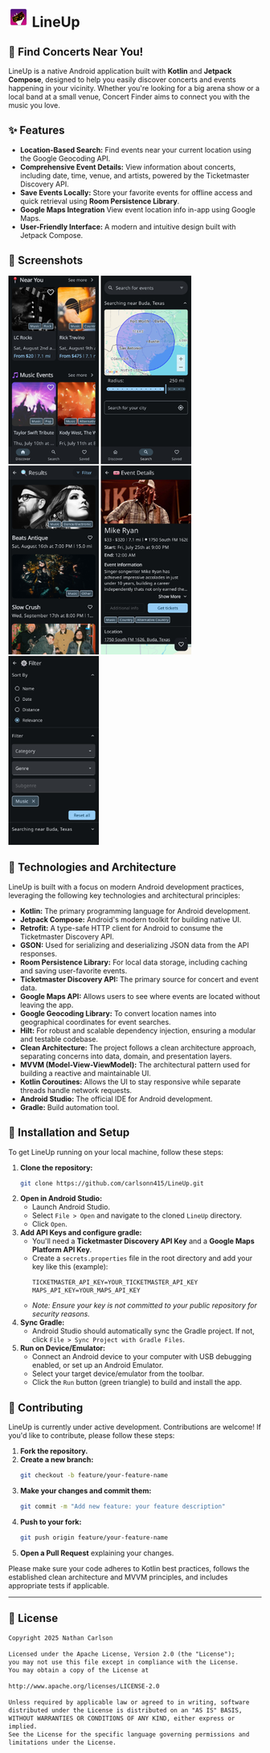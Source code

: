 <h1>
  <img src="app/src/main/res/mipmap-xxxhdpi/ic_launcher.webp" alt="App Icon" width="40">
  LineUp
</h1>

## 🎵 Find Concerts Near You\!

LineUp is a native Android application built with **Kotlin** and **Jetpack Compose**, designed to help you easily discover concerts and events happening in your vicinity. Whether you're looking for a big arena show or a local band at a small venue, Concert Finder aims to connect you with the music you love.

## ✨ Features

  * **Location-Based Search:** Find events near your current location using the Google Geocoding API.
  * **Comprehensive Event Details:** View information about concerts, including date, time, venue, and artists, powered by the Ticketmaster Discovery API.
  * **Save Events Locally:** Store your favorite events for offline access and quick retrieval using **Room Persistence Library**.
  * **Google Maps Integration** View event location info in-app using Google Maps.
  * **User-Friendly Interface:** A modern and intuitive design built with Jetpack Compose.


## 📸 Screenshots

<img src="screenshots/DiscoverScreen.jpg" alt="Discover" width="180"> <img src="screenshots/SearchScreen.jpg" alt="Search Bar" width="180"> <img src="screenshots/ResultsScreen.jpg" alt="Search Results" width="180"> <img src="screenshots/EventDetails.jpg" alt="Event Details" width="180"> <img src="screenshots/FilterScreen.jpg" alt="Filter Select" width="180">


## 🚀 Technologies and Architecture

LineUp is built with a focus on modern Android development practices, leveraging the following key technologies and architectural principles:

  * **Kotlin:** The primary programming language for Android development.
  * **Jetpack Compose:** Android's modern toolkit for building native UI.
  * **Retrofit:** A type-safe HTTP client for Android to consume the Ticketmaster Discovery API.
  * **GSON:** Used for serializing and deserializing JSON data from the API responses.
  * **Room Persistence Library:** For local data storage, including caching and saving user-favorite events.
  * **Ticketmaster Discovery API:** The primary source for concert and event data.
  * **Google Maps API:** Allows users to see where events are located without leaving the app.
  * **Google Geocoding Library:** To convert location names into geographical coordinates for event searches.
  * **Hilt:** For robust and scalable dependency injection, ensuring a modular and testable codebase.
  * **Clean Architecture:** The project follows a clean architecture approach, separating concerns into data, domain, and presentation layers.
  * **MVVM (Model-View-ViewModel):** The architectural pattern used for building a reactive and maintainable UI.
  * **Kotlin Coroutines:** Allows the UI to stay responsive while separate threads handle network requests.
  * **Android Studio:** The official IDE for Android development.
  * **Gradle:** Build automation tool.

## 📱 Installation and Setup

To get LineUp running on your local machine, follow these steps:

1.  **Clone the repository:**
    ```bash
    git clone https://github.com/carlsonn415/LineUp.git
    ```
2.  **Open in Android Studio:**
      * Launch Android Studio.
      * Select `File > Open` and navigate to the cloned `LineUp` directory.
      * Click `Open`.
3.  **Add API Keys and configure gradle:**
      * You'll need a **Ticketmaster Discovery API Key** and a **Google Maps Platform API Key**.
      * Create a `secrets.properties` file in the root directory and add your key like this (example):
        ```properties
        TICKETMASTER_API_KEY=YOUR_TICKETMASTER_API_KEY
        MAPS_API_KEY=YOUR_MAPS_API_KEY
        ```
      * *Note: Ensure your key is not committed to your public repository for security reasons.*
4.  **Sync Gradle:**
      * Android Studio should automatically sync the Gradle project. If not, click `File > Sync Project with Gradle Files`.
5.  **Run on Device/Emulator:**
      * Connect an Android device to your computer with USB debugging enabled, or set up an Android Emulator.
      * Select your target device/emulator from the toolbar.
      * Click the `Run` button (green triangle) to build and install the app.

## 🤝 Contributing

LineUp is currently under active development. Contributions are welcome\! If you'd like to contribute, please follow these steps:

1.  **Fork the repository.**
2.  **Create a new branch:**
    ```bash
    git checkout -b feature/your-feature-name
    ```
3.  **Make your changes and commit them:**
    ```bash
    git commit -m "Add new feature: your feature description"
    ```
4.  **Push to your fork:**
    ```bash
    git push origin feature/your-feature-name
    ```
5.  **Open a Pull Request** explaining your changes.

Please make sure your code adheres to Kotlin best practices, follows the established clean architecture and MVVM principles, and includes appropriate tests if applicable.

-----

## 📄 License

```
Copyright 2025 Nathan Carlson

Licensed under the Apache License, Version 2.0 (the "License");
you may not use this file except in compliance with the License.
You may obtain a copy of the License at

http://www.apache.org/licenses/LICENSE-2.0

Unless required by applicable law or agreed to in writing, software
distributed under the License is distributed on an "AS IS" BASIS,
WITHOUT WARRANTIES OR CONDITIONS OF ANY KIND, either express or implied.
See the License for the specific language governing permissions and
limitations under the License.
```
